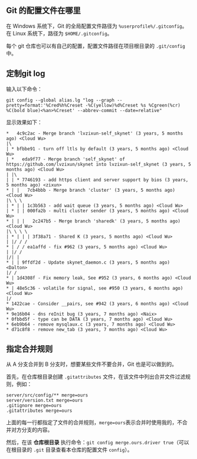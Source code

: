## Git 的配置文件在哪里
在 Windows 系统下，Git 的全局配置文件路径为 `%userprofile%/.gitconfig`。在 Linux 系统下，路径为 `$HOME/.gitconfig`。

每个 git 仓库也可以有自己的配置，配置文件路径在项目根目录的 `.git/config` 中。


## 定制git log
输入以下命令：
```
git config --global alias.lg "log --graph --pretty=format:'%Cred%h%Creset -%C(yellow)%d%Creset %s %Cgreen(%cr) %C(bold blue)<%an>%Creset' --abbrev-commit --date=relative"
```

显示效果如下：
```
*   4c9c2ac - Merge branch 'lvzixun-self_skynet' (3 years, 5 months ago) <Cloud Wu>
|\
| * bfbbe91 - turn off ltls by default (3 years, 5 months ago) <Cloud Wu>
| *   eda9f77 - Merge branch 'self_skynet' of https://github.com/lvzixun/skynet into lvzixun-self_skynet (3 years, 5 months ago) <Cloud Wu>
| |\
| | * 7746193 - add https client and server support by bios (3 years, 5 months ago) <zixun>
* | |   7cb4bbb - Merge branch 'cluster' (3 years, 5 months ago) <Cloud Wu>
|\ \ \
| * | | 1c3b563 - add wait queue (3 years, 5 months ago) <Cloud Wu>
| * | | 000fa2b - multi cluster sender (3 years, 5 months ago) <Cloud Wu>
* | | |   2c247b5 - Merge branch 'sharedk' (3 years, 5 months ago) <Cloud Wu>
|\ \ \ \
| * | | | 3f38a71 - Shared K (3 years, 5 months ago) <Cloud Wu>
| |/ / /
* | / / ea1affd - fix #962 (3 years, 5 months ago) <Cloud Wu>
| |/ /
|/| |
* | | 9ffdf2d - Update skynet_daemon.c (3 years, 5 months ago) <Dalton>
|/ /
* | 1d4308f - Fix memory leak, See #952 (3 years, 6 months ago) <Cloud Wu>
* | 48e5c36 - volatile for signal, see #950 (3 years, 6 months ago) <Cloud Wu>
|/
* 1422cae - Consider __pairs, see #942 (3 years, 6 months ago) <Cloud Wu>
* 9e16b04 - dns reInit bug (3 years, 7 months ago) <Naix>
* 0fbbd5f - type can be DATA (3 years, 7 months ago) <Cloud Wu>
* 6eb9b64 - remove mysqlaux.c (3 years, 7 months ago) <Cloud Wu>
* d71c8f8 - remove new_tab (3 years, 7 months ago) <Cloud Wu>
```

## 指定合并规则

从 A 分支合并到 B 分支时，想要某些文件不要合并，Git 也是可以做到的。

首先，在仓库根目录创建 `.gitattributes` 文件，在该文件中列出合并文件过滤规则，例如：
```
server/src/config/** merge=ours
server/version.txt merge=ours
.gitignore merge=ours
.gitattributes merge=ours
```
上面的每一行都指定了文件的合并规则，`merge=ours`表示合并时使用我的，不合并对方分支的内容。

然后，在该 **仓库根目录** 执行命令：`git config merge.ours.driver true`（可以在根目录的 `.git` 目录查看本仓库的配置文件 `config`）。